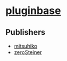 # [pluginbase](https://pypi.org/project/pluginbase)



## Publishers
- [mitsuhiko](https://pypi.org/user/mitsuhiko)
- [zeroSteiner](https://pypi.org/user/zeroSteiner)

